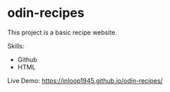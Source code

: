# odin-recipes

This project is a basic recipe website.

Skills:

- Github
- HTML

Live Demo: https://inloop1945.github.io/odin-recipes/
